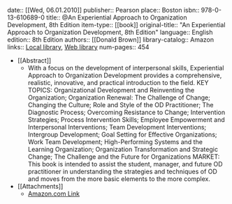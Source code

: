 date:: [[Wed, 06.01.2010]]
publisher:: Pearson
place:: Boston
isbn:: 978-0-13-610689-0
title:: @An Experiential Approach to Organization Development, 8th Edition
item-type:: [[book]]
original-title:: "An Experiential Approach to Organization Development, 8th Edition"
language:: English
edition:: 8th Edition
authors:: [[Donald Brown]]
library-catalog:: Amazon
links:: [Local library](zotero://select/library/items/JDXWILUW), [Web library](https://www.zotero.org/users/6520516/items/JDXWILUW)
num-pages:: 454

- [[Abstract]]
	- With a focus on the development of interpersonal skills, Experiential Approach to Organization Development provides a comprehensive, realistic, innovative, and practical introduction to the field.  KEY TOPICS: Organizational Development and Reinventing the Organization; Organization Renewal: The Challenge of Change; Changing the Culture; Role and Style of the OD Practitioner; The Diagnostic Process; Overcoming Resistance to Change; Intervention Strategies; Process Intervention Skills; Employee Empowerment and Interpersonal Interventions; Team Development Interventions; Intergroup Development; Goal Setting for Effective Organizations; Work Team Development; High-Performing Systems and the Learning Organization; Organization Transformation and Strategic Change; The Challenge and the Future for Organizations   MARKET: This book is intended to assist the student, manager, and future OD practitioner in understanding the strategies and techniques of OD and moves from the more basic elements to the more complex.
- [[Attachments]]
	- [Amazon.com Link](https://www.amazon.com/Experiential-Approach-Organization-Development-8th/dp/0136106897/ref=zg_bs_10020725011_40?_encoding=UTF8&psc=1&refRID=85GZP1NPSE6VWW1XZ6E2)